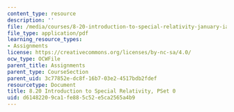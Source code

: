 ```yaml
---
content_type: resource
description: ''
file: /media/courses/8-20-introduction-to-special-relativity-january-iap-2021/d61482209ca1fe885c52e5ca2565a4b9_MIT8_20iap21_pset0.pdf
file_type: application/pdf
learning_resource_types:
- Assignments
license: https://creativecommons.org/licenses/by-nc-sa/4.0/
ocw_type: OCWFile
parent_title: Assignments
parent_type: CourseSection
parent_uid: 3c77852e-dc8f-16b7-03e2-4517bdb2fdef
resourcetype: Document
title: 8.20 Introduction to Special Relativity, PSet 0
uid: d6148220-9ca1-fe88-5c52-e5ca2565a4b9
---
```

